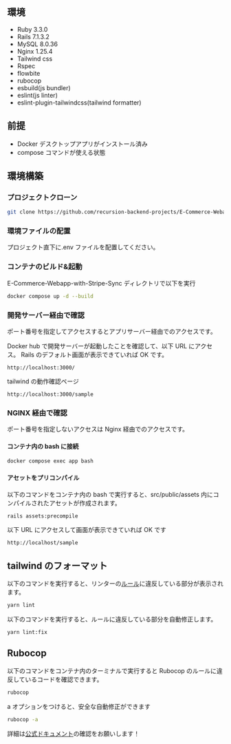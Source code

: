 ## 環境

- Ruby 3.3.0
- Rails 7.1.3.2
- MySQL 8.0.36
- Nginx 1.25.4
- Tailwind css
- Rspec
- flowbite
- rubocop
- esbuild(js bundler)
- eslint(js linter)
- eslint-plugin-tailwindcss(tailwind formatter)

## 前提

- Docker デスクトップアプリがインストール済み
- compose コマンドが使える状態

## 環境構築

### プロジェクトクローン

```bash
git clone https://github.com/recursion-backend-projects/E-Commerce-Webapp-with-Stripe-Sync.git
```

### 環境ファイルの配置

プロジェクト直下に.env ファイルを配置してください。</br>

### コンテナのビルド&起動

E-Commerce-Webapp-with-Stripe-Sync ディレクトリで以下を実行

```bash
docker compose up -d --build
```

### 開発サーバー経由で確認

ポート番号を指定してアクセスするとアプリサーバー経由でのアクセスです。

Docker hub で開発サーバーが起動したことを確認して、以下 URL にアクセス。
Rails のデフォルト画面が表示できていれば OK です。

```
http://localhost:3000/
```

tailwind の動作確認ページ</br>

```
http://localhost:3000/sample
```

### NGINX 経由で確認

ポート番号を指定しないアクセスは Nginx 経由でのアクセスです。

#### コンテナ内の bash に接続

```bash
docker compose exec app bash
```

#### アセットをプリコンパイル

以下のコマンドをコンテナ内の bash で実行すると、src/public/assets 内にコンパイルされたアセットが作成されます。

```bash
rails assets:precompile
```

以下 URL にアクセスして画面が表示できていれば OK です

```
http://localhost/sample
```

## tailwind のフォーマット

以下のコマンドを実行すると、リンターの[ルール](https://github.com/francoismassart/eslint-plugin-tailwindcss/tree/master/docs/rules)に違反している部分が表示されます。

```bash
yarn lint
```

以下のコマンドを実行すると、ルールに違反している部分を自動修正します。

```
yarn lint:fix
```

## Rubocop

以下のコマンドをコンテナ内のターミナルで実行すると Rubocop のルールに違反しているコードを確認できます。

```bash
rubocop
```

a オプションをつけると、安全な自動修正ができます

```bash
rubocop -a
```

詳細は[公式ドキュメント](https://docs.rubocop.org/rubocop/1.63/usage/basic_usage.html#rubocop-as-a-formatter)の確認をお願いします！
